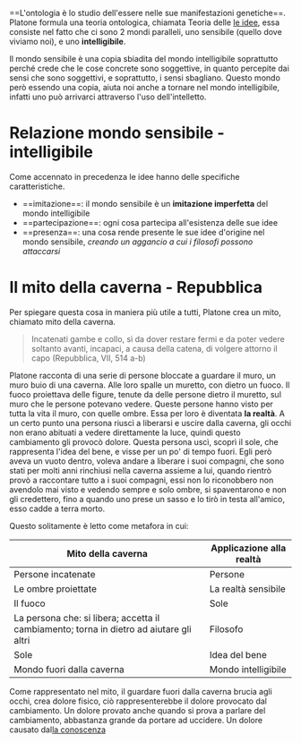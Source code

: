 ==L'ontologia è lo studio dell'essere nelle sue manifestazioni genetiche==.
Platone formula una teoria ontologica, chiamata Teoria delle [le idee](Le%20idee.md), essa consiste nel fatto che ci sono 2 mondi paralleli, uno sensibile (quello dove viviamo noi), e uno **intelligibile**.

Il mondo sensibile è una copia sbiadita del mondo intelligibile soprattutto perché crede che le cose concrete sono soggettive, in quanto percepite dai sensi che sono soggettivi, e soprattutto, i sensi sbagliano.
Questo mondo però essendo una copia, aiuta noi anche a tornare nel mondo intelligibile, infatti uno può arrivarci attraverso l'uso dell'intelletto.

# Relazione mondo sensibile - intelligibile
Come accennato in precedenza le idee hanno delle specifiche caratteristiche.
- ==imitazione==: il mondo sensibile è un **imitazione imperfetta** del mondo intelligibile
- ==partecipazione==: ogni cosa partecipa all'esistenza delle sue idee
- ==presenza==: una cosa rende presente le sue idee d'origine nel mondo sensibile, *creando un aggancio a cui i filosofi possono attaccarsi*

# Il mito della caverna - Repubblica
Per spiegare questa cosa in maniera più utile a tutti, Platone crea un mito, chiamato mito della caverna.
> Incatenati gambe e collo, sì da dover restare fermi e da poter vedere soltanto avanti, incapaci, a causa della catena, di volgere attorno il capo (Repubblica, VII, 514 a-b)

Platone racconta di una serie di persone bloccate a guardare il muro, un muro buio di una caverna. Alle loro spalle un muretto, con dietro un fuoco.
Il fuoco proiettava delle figure, tenute da delle persone dietro il muretto, sul muro che le persone potevano vedere. Queste persone hanno visto per tutta la vita il muro, con quelle ombre. Essa per loro è diventata **la realtà**.
A un certo punto una persona riuscì a liberarsi e uscire dalla caverna, gli occhi non erano abituati a vedere direttamente la luce, quindi questo cambiamento gli provocò dolore. Questa persona uscì, scoprì il sole, che rappresenta l'idea del bene, e visse per un po' di tempo fuori.
Egli però aveva un vuoto dentro, voleva andare a liberare i suoi compagni, che sono stati per molti anni rinchiusi nella caverna assieme a lui, quando rientrò provò a raccontare tutto a i suoi compagni, essi non lo riconobbero non avendolo mai visto e vedendo sempre e solo ombre, si spaventarono e non gli credettero, fino a quando uno prese un sasso e lo tirò in testa all'amico, esso cadde a terra morto.

Questo solitamente è letto come metafora in cui:

| **Mito della caverna**                                                                  | **Applicazione alla realtà** |
| --------------------------------------------------------------------------------------- | ---------------------------- |
| Persone incatenate                                                                      | Persone                      |
| Le ombre proiettate                                                                     | La realtà sensibile          |
| Il fuoco                                                                                | Sole                         |
| La persona che: si libera; accetta il cambiamento; torna in dietro ad aiutare gli altri | Filosofo                     |
| Sole                                                                                    | Idea del bene                |
| Mondo fuori dalla caverna                                                               | Mondo intelligibile          |
Come rappresentato nel mito, il guardare fuori dalla caverna brucia agli occhi, crea dolore fisico, ciò rappresenterebbe il dolore provocato dal cambiamento. Un dolore provato anche quando si prova a parlare del cambiamento, abbastanza grande da portare ad uccidere.
Un dolore causato dal[la conoscenza](La%20conoscenza.md)